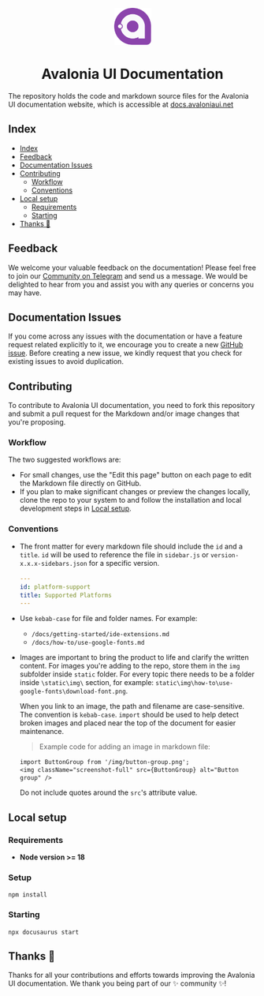 <p align="center">
  <img alt="Avalonia UI logo" src="static/img/purple-border-gradient-icon.png" width="75px" />
  <h1 align="center">Avalonia UI Documentation</h1>
</p>

The repository holds the code and markdown source files for the Avalonia UI documentation website, which is accessible at [docs.avaloniaui.net](https://docs.avaloniaui.net)

## Index
- [Index](#index)
- [Feedback](#feedback)
- [Documentation Issues](#documentation-issues)
- [Contributing](#contributing)
  - [Workflow](#workflow)
  - [Conventions](#conventions)
- [Local setup](#local-setup)
  - [Requirements](#requirements)
  - [Starting](#starting)
- [Thanks 💜](#thanks-)

## Feedback
We welcome your valuable feedback on the documentation! Please feel free to join our [Community on Telegram](https://t.me/Avalonia) and send us a message. We would be delighted to hear from you and assist you with any queries or concerns you may have. 

## Documentation Issues
If you come across any issues with the documentation or have a feature request related explicitly to it, we encourage you to create a new [GitHub issue](https://github.com/AvaloniaUI/avalonia-docs/issues/new). Before creating a new issue, we kindly request that you check for existing issues to avoid duplication. 

## Contributing
To contribute to Avalonia UI documentation, you need to fork this repository and submit a pull request for the Markdown and/or image changes that you're proposing.

### Workflow
The two suggested workflows are:

- For small changes, use the "Edit this page" button on each page to edit the Markdown file directly on GitHub.
- If you plan to make significant changes or preview the changes locally, clone the repo to your system to and follow the installation and local development steps in [Local setup](#local-setup).

### Conventions

- The front matter for every markdown file should include the `id` and a `title`. `id` will be used to reference the file in `sidebar.js` or `version-x.x.x-sidebars.json` for a specific version.
  ```yaml
  ---
  id: platform-support
  title: Supported Platforms
  ---
  ```

- Use `kebab-case` for file and folder names.
  For example:
  - `/docs/getting-started/ide-extensions.md`
  - `/docs/how-to/use-google-fonts.md`

- Images are important to bring the product to life and clarify the written content. For images you're adding to the repo, store them in the `img` subfolder inside `static` folder. For every topic there needs to be a folder inside `\static\img\` section, for example: `static\img\how-to\use-google-fonts\download-font.png`.
  
  When you link to an image, the path and filename are case-sensitive. The convention is `kebab-case`. `import` should be used to help detect broken images and placed near the top of the document for easier maintenance.

  > Example code for adding an image in markdown file:
  ```
  import ButtonGroup from '/img/button-group.png';
  <img className="screenshot-full" src={ButtonGroup} alt="Button group" />
  ```
  
  Do not include quotes around the `src`'s attribute value.  

## Local setup

### Requirements

- **Node version >= 18**

### Setup

```
npm install
```

### Starting 

```
npx docusaurus start
```

## Thanks 💜

Thanks for all your contributions and efforts towards improving the Avalonia UI documentation. We thank you being part of our ✨ community ✨!
